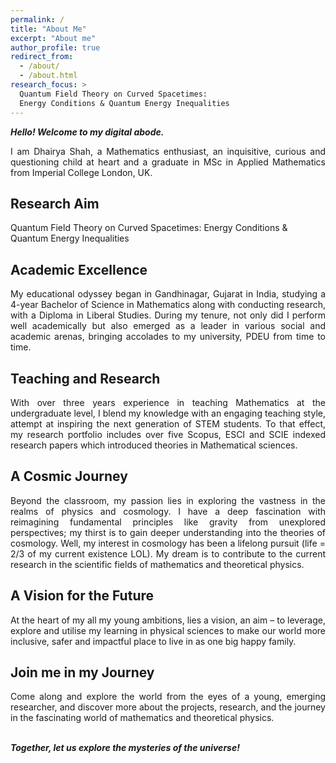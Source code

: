 ```yaml
---
permalink: /  
title: "About Me"  
excerpt: "About me"  
author_profile: true  
redirect_from:  
  - /about/  
  - /about.html  
research_focus: >
  Quantum Field Theory on Curved Spacetimes:
  Energy Conditions & Quantum Energy Inequalities
---  
```

**_Hello! Welcome to my digital abode._**

<div style="text-align: justify;"> 
I am Dhairya Shah, a Mathematics enthusiast, an inquisitive, curious and questioning child at heart and a graduate in MSc in Applied Mathematics from Imperial College London, UK.
</div>

## Research Aim

Quantum Field Theory on Curved Spacetimes: Energy Conditions & Quantum Energy Inequalities

## Academic Excellence
<div style="text-align: justify;"> 
My educational odyssey began in Gandhinagar, Gujarat in India, studying a 4-year Bachelor of Science in Mathematics along with conducting research, with a Diploma in Liberal Studies. During my tenure, not only did I perform well academically but also emerged as a leader in various social and academic arenas, bringing accolades to my university, PDEU from time to time.
</div>

## Teaching and Research
<div style="text-align: justify;"> 
With over three years experience in teaching Mathematics at the undergraduate level, I blend my knowledge with an engaging teaching style, attempt at inspiring the next generation of STEM students. To that effect, my research portfolio includes  over five Scopus, ESCI and SCIE indexed research papers which introduced theories in Mathematical sciences.
</div>

## A Cosmic Journey  
<div style="text-align: justify;">
Beyond the classroom, my passion lies in exploring the vastness in the realms of physics and cosmology. I have a deep fascination with reimagining fundamental principles like gravity from unexplored perspectives; my thirst is to gain deeper understanding into the theories of cosmology. Well, my interest in cosmology has been a lifelong pursuit (life = 2/3 of my current existence LOL). My dream is to contribute to the current research in the scientific fields of mathematics and theoretical physics.
</div>

## A Vision for the Future 
<div style="text-align: justify;">
At the heart of my all my young ambitions, lies a vision, an aim – to leverage, explore and utilise my learning in physical sciences to make our world more inclusive, safer and impactful place to live in as one big happy family.
</div>

## Join me in my Journey 
<div style="text-align: justify;">
Come along and explore the world from the eyes of a young, emerging researcher, and discover more about the projects, research, and the journey in the fascinating world of mathematics and theoretical physics.
</div><br>


**_Together, let us explore the mysteries of the universe!_**
